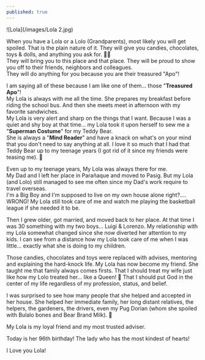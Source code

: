 ```yaml
---
published: true
---
```

![Lola](/images/Lola 2.jpg)

When you have a Lola or a Lolo (Grandparents), most likely you will get spoiled. That is the plain nature of it.
They will give you candies, chocolates, toys & dolls, and anything you ask for. 🍬🍫   
They will bring you to this place and that place. They will be proud to show you off to their friends, neighbors and colleagues.   
They will do anything for you because you are their treasured "Apo"!

I am saying all of these because I am like one of them... those "**Treasured Apo**"!   
My Lola is always with me all the time. She prepares my breakfast before riding the school bus. And then she meets meet in afternoon with my favorite sandwiches.   
My Lola is very alert and sharp on the things that I want. Because I was a quiet and shy boy at that time... my Lola took it upon herself to sew me a "**Superman Costume**" for my Teddy Bear.   
She is always a "**Mind Reader**" and have a knack on what's on your mind that you don't need to say anything at all.
I love it so much that I had that Teddy Bear up to my teenage years (I got rid of it since my friends were teasing me). 🐻

Even up to my teenage years, My Lola was always there for me.   
My Dad and I left her place in Parañaque and moved to Pasig. But my Lola (and Lolo) still managed to see me often since my Dad's work require to travel overseas.   
I'm a Big Boy and I'm supposed to live on my own house alone right?....
WRONG! My Lola still took care of me and watch me playing the basketball league if she needed it to be.

Then I grew older, got married, and moved back to her place. At that time I was 30 something with my two boys... Luigi & Lorenzo.
My relationship with my Lola somewhat changed since she now diverted her attention to my kids.
I can see from a distance how my Lola took care of me when I was little... exactly what she is doing to my children.

Those candies, chocolates and toys were replaced with advises, mentoring and explaining the hard-knock life.
My Lola has now become my friend. She taught me that family always comes firsts. That I should treat my wife just like how my Lolo treated her... like a Queen! 👑
That I should put God in the center of my life regardless of my profession, status, and belief.

I was surprised to see how many people that she helped and accepted in her house. She helped her immediate family, her long distant relatives, the helpers, the gardeners, the drivers, even my Pug Dorian (whom she spoiled with Bulalo bones and Bear Brand Milk). 🍼

My Lola is my loyal friend and my most trusted adviser.

Today is her 96th birthday! The lady who has the most kindest of hearts!

I Love you Lola!
